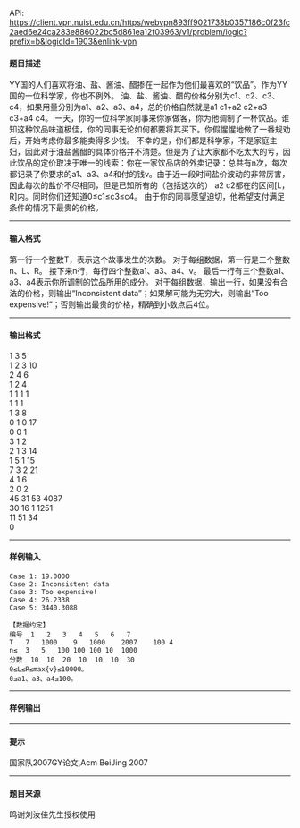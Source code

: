 API: https://client.vpn.nuist.edu.cn/https/webvpn893ff9021738b0357186c0f23fc2aed6e24ca283e886022bc5d861ea12f03963/v1/problem/logic?prefix=b&logicId=1903&enlink-vpn

#### 题目描述

YY国的人们喜欢将油、盐、酱油、醋掺在一起作为他们最喜欢的“饮品”。作为YY国的一位科学家，你也不例外。 油、盐、酱油、醋的价格分别为c1、c2、c3、c4，如果用量分别为a1、a2、a3、a4，总的价格自然就是a1 c1+a2 c2+a3 c3+a4 c4。 一天，你的一位科学家同事来你家做客，你为他调制了一杯饮品。谁知这种饮品味道极佳，你的同事无论如何都要将其买下。你假惺惺地做了一番规劝后，开始考虑你最多能卖得多少钱。 不幸的是，你们都是科学家，不是家庭主妇，因此对于油盐酱醋的具体价格并不清楚。但是为了让大家都不吃太大的亏，因此饮品的定价取决于唯一的线索：你在一家饮品店的外卖记录：总共有n次，每次都记录了你要求的a1、a3、a4和付的钱v。由于近一段时间盐价波动的非常厉害，因此每次的盐价不尽相同，但是已知所有的（包括这次的） a2 c2都在的区间\[L，R\]内。同时你们还知道0≤c1≤c3≤c4。 由于你的同事愿望迫切，他希望支付满足条件的情况下最贵的价格。

---

#### 输入格式

第一行一个整数T，表示这个故事发生的次数。 对于每组数据，第一行是三个整数n、L、R。 接下来n行，每行四个整数a1、a3、a4、v。 最后一行有三个整数a1、a3、a4表示你所调制的饮品所用的成分。 对于每组数据，输出一行，如果没有合法的价格，则输出“Inconsistent data”；如果解可能为无穷大，则输出“Too expensive!”；否则输出最贵的价格，精确到小数点后4位。

---

#### 输出格式

1 3 5  
1 2 3 10  
2 4 6  
1 2 4  
1 1 1 1  
1 1 1  
1 3 8  
0 1 0 17  
0 0 1  
3 1 2  
2 1 3 14  
1 5 1 15  
7 3 2 21  
4 1 6  
2 0 2  
45 31 53 4087  
30 16 1 1251  
11 51 34  
0

---

#### 样例输入
```
Case 1: 19.0000
Case 2: Inconsistent data
Case 3: Too expensive!
Case 4: 26.2338
Case 5: 3440.3088

【数据约定】
编号	1	2	3	4	5	6	7
T	7	1000	9	1000	2007	100	4
n≤	3	5	100	100	100	10	1000
分数	10	10	20	10	10	10	30
0≤L≤R≤max{v}≤10000。
0≤a1、a3、a4≤100。

```

---

#### 样例输出

---

#### 提示

国家队2007GY论文,Acm BeiJing 2007

---

#### 题目来源

鸣谢刘汝佳先生授权使用